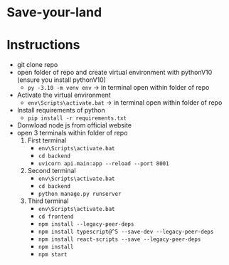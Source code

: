 # Save-your-land

# Instructions 
- git clone repo
- open folder of repo and create virtual environment with pythonV10 (ensure you install pythonV10)
  - `py -3.10 -m venv env` -> in terminal open within folder of repo
- Activate the virtual environment
  - `env\Scripts\activate.bat` -> in terminal open within folder of repo
- Install requirements of python
  - `pip install -r requirements.txt`
- Donwload node js from official website
- open 3 terminals within folder of repo
  1. First terminal
     - `env\Scripts\activate.bat`
     - `cd backend`
     - `uvicorn api.main:app --reload --port 8001`
  3. Second terminal
     - `env\Scripts\activate.bat`
     - `cd backend`
     - `python manage.py runserver`
  5. Third terminal
     - `env\Scripts\activate.bat`
     - `cd frontend`
     - `npm install --legacy-peer-deps`
     - `npm install typescript@^5 --save-dev --legacy-peer-deps`
     - `npm install react-scripts --save --legacy-peer-deps`
     - `npm install`
     - `npm start` 
